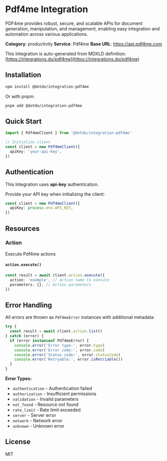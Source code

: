 # Pdf4me Integration

PDF4me provides robust, secure, and scalable APIs for document generation, manipulation, and management, enabling easy integration and automation across various applications.

**Category**: productivity
**Service**: Pdf4me
**Base URL**: https://api.pdf4me.com

This Integration is auto-generated from MDXLD definition: [https://integrations.do/pdf4me](https://integrations.do/pdf4me)

## Installation

```bash
npm install @dotdo/integration-pdf4me
```

Or with pnpm:

```bash
pnpm add @dotdo/integration-pdf4me
```

## Quick Start

```typescript
import { Pdf4meClient } from '@dotdo/integration-pdf4me'

// Initialize client
const client = new Pdf4meClient({
  apiKey: 'your-api-key',
})
```

## Authentication

This Integration uses **api-key** authentication.

Provide your API key when initializing the client:

```typescript
const client = new Pdf4meClient({
  apiKey: process.env.API_KEY,
})
```

## Resources

### Action

Execute Pdf4me actions

#### `action.execute()`

```typescript
const result = await client.action.execute({
  action: 'example', // Action name to execute
  parameters: {}, // Action parameters
})
```

## Error Handling

All errors are thrown as `Pdf4meError` instances with additional metadata:

```typescript
try {
  const result = await client.action.list()
} catch (error) {
  if (error instanceof Pdf4meError) {
    console.error('Error type:', error.type)
    console.error('Error code:', error.code)
    console.error('Status code:', error.statusCode)
    console.error('Retryable:', error.isRetriable())
  }
}
```

**Error Types:**

- `authentication` - Authentication failed
- `authorization` - Insufficient permissions
- `validation` - Invalid parameters
- `not_found` - Resource not found
- `rate_limit` - Rate limit exceeded
- `server` - Server error
- `network` - Network error
- `unknown` - Unknown error

## License

MIT
